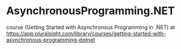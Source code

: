 # AsynchronousProgramming.NET
course (Getting Started with Asynchronous Programming in .NET)
at 
https://app.pluralsight.com/library/courses/getting-started-with-asynchronous-programming-dotnet
